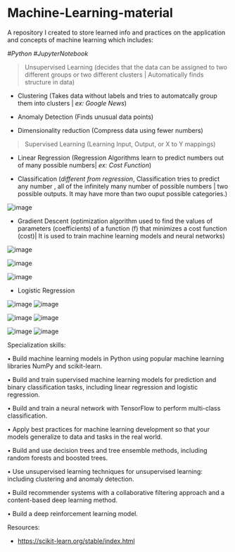 # Machine-Learning-material

A repository I created to store learned info and practices on the application and concepts of machine learning which includes:

*#Python #JupyterNotebook*

> Unsupervised Learning (decides that the data can be assigned to two different groups or two different clusters | Automatically finds structure in data)

 - Clustering (Takes data without labels and tries to automatcally group them into clusters | *ex: Google News*)
 
 - Anomaly Detection (Finds unusual data points)
 
 - Dimensionality reduction (Compress data using fewer numbers)

> Supervised Learning (Learning Input, Output, or X to Y mappings)

 - Linear Regression (Regression Algorithms learn to predict numbers out of many possible numbers| *ex: Cost Function*)
 
 - Classification (*different from regression*, Classification tries to predict any number , all of the infinitely many number of possible numbers | two possible outputs. It may have more than two ouput possible categories.)
 
 
 ![image](https://user-images.githubusercontent.com/106922826/209678724-8587a9ba-a6ee-41ec-bbf0-10c66764be05.png)

 
 - Gradient Descent (optimization algorithm used to find the values of parameters (coefficients) of a function (f) that minimizes a cost function (cost)| It is used to train machine learning models and neural networks)

![image](https://user-images.githubusercontent.com/106922826/209475799-ed75ff5b-0fa5-4b35-9c77-f357de883e88.png)






![image](https://user-images.githubusercontent.com/106922826/209559681-371a78c8-24f7-4dfc-8650-04cb9e7494ae.png)





![image](https://user-images.githubusercontent.com/106922826/209561231-f2cdac0e-30ed-4efa-8c16-e7e8cc409eec.png)


- Logistic Regression

![image](https://user-images.githubusercontent.com/106922826/209684040-c19a9c13-cf2a-40ce-836f-328be7787327.png) ![image](https://user-images.githubusercontent.com/106922826/209684461-6f0298db-77ae-4caa-a661-1a0565d5e794.png)

![image](https://user-images.githubusercontent.com/106922826/209700728-ff13a81a-dba8-45dc-86d8-92a7b5b94b56.png)
![image](https://user-images.githubusercontent.com/106922826/209700748-26e34430-8758-40f4-ad32-38e0bfd67549.png)



![image](https://user-images.githubusercontent.com/106922826/209715565-cf93ba3f-673b-4858-be8f-d42dcac79504.png)    ![image](https://user-images.githubusercontent.com/106922826/209715617-1b052a22-7b8f-4ea8-ad0f-ae045c9ed5d1.png)




Specialization skills: 

• Build machine learning models in Python using popular machine learning libraries NumPy and scikit-learn.

• Build and train supervised machine learning models for prediction and binary classification tasks, including linear regression and logistic regression.

• Build and train a neural network with TensorFlow to perform multi-class classification.

• Apply best practices for machine learning development so that your models generalize to data and tasks in the real world.

• Build and use decision trees and tree ensemble methods, including random forests and boosted trees.

• Use unsupervised learning techniques for unsupervised learning: including clustering and anomaly detection.

• Build recommender systems with a collaborative filtering approach and a content-based deep learning method.

• Build a deep reinforcement learning model.

Resources:

- https://scikit-learn.org/stable/index.html
